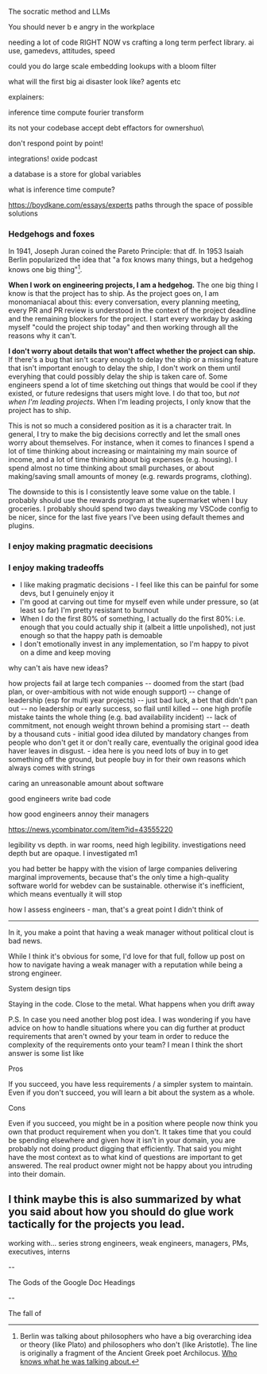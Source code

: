 The socratic method and LLMs

You should never  b e angry in the workplace

needing a lot of code RIGHT NOW vs crafting a long term perfect library. ai use, gamedevs, attitudes, speed

could you do large scale embedding lookups with a bloom filter

what will the  first big ai disaster look like? agents etc

explainers:


inference time compute
fourier transform


 its not your codebase
 accept debt
 effactors for ownershuo\
 
 don't respond point by point!
 
 integrations! oxide podcast
 
 a database is a store for global variables
 
 what is inference time compute?
 

https://boydkane.com/essays/experts
paths through the space of possible solutions


### Hedgehogs and foxes

In 1941, Joseph Juran coined the Pareto Principle: that df. In 1953 Isaiah Berlin popularized the idea that "a fox knows many things, but a hedgehog knows one big thing"[^1].

**When I work on engineering projects, I am a hedgehog.** The one big thing I know is that the project has to ship. As the project goes on, I am monomaniacal about this: every conversation, every planning meeting, every PR and PR review is understood in the context of the project deadline and the remaining blockers for the project. I start every workday by asking myself "could the project ship today" and then working through all the reasons why it can't.

**I don't worry about details that won't affect whether the project can ship.** If there's a bug that isn't scary enough to delay the ship or a missing feature that isn't important enough to delay the ship, I don't work on them until everyhing that could possibly delay the ship is taken care of. Some engineers spend a lot of time sketching out things that would be cool if they existed, or future redesigns that users might love. I do that too, but _not when I'm leading projects_. When I'm leading projects, I only know that the project has to ship.

This is not so much a considered position as it is a character trait. In general, I try to make the big decisions correctly and let the small ones worry about themselves. For instance, when it comes to finances I spend a lot of time thinking about increasing or maintaining my main source of income, and a lot of time thinking about big expenses (e.g. housing). I spend almost no time thinking about small purchases, or about making/saving small amounts of money (e.g. rewards programs, clothing).

The downside to this is I consistently leave some value on the table. I probably should use the rewards program at the supermarket when I buy groceries. I probably should spend two days tweaking my VSCode config to be nicer, since for the last five years I've been using default themes and plugins.

### I enjoy making pragmatic deecisions

[^1]: Berlin was talking about philosophers who have a big overarching idea or theory (like Plato) and philosophers who don't (like Aristotle). The line is originally a fragment of the Ancient Greek poet Archilocus. [Who knows what he was talking about.](https://www.jstor.org/stable/636782?read-now=1&refreqid=excelsior%3A28c2e651b431a8e3db40e457c44d4cae&seq=4#page_scan_tab_contents)




### I enjoy making tradeoffs

* I like making pragmatic decisions - I feel like this can be painful for some devs, but I genuinely enjoy it
* I'm good at carving out time for myself even while under pressure, so (at least so far) I'm pretty resistant to burnout
* When I do the first 80% of something, I actually do the first 80%: i.e. enough that you could actually ship it (albeit a little unpolished), not just enough so that the happy path is demoable
* I don't emotionally invest in any implementation, so I'm happy to pivot on a dime and keep moving



why can't ais have new ideas?

how projects fail at large tech companies
 -- doomed from the start (bad plan, or over-ambitious with not wide enough support)
 -- change of leadership (esp for multi year projects)
 -- just bad luck, a bet that didn't pan out
 -- no leadership or early success, so flail until killed
 -- one high profile mistake taints the whole thing (e.g. bad availability incident)
 -- lack of commitment, not enough weight thrown behind a promising start
 -- death by a thousand cuts - initial good idea diluted by mandatory changes from people who don't get it or don't really care, eventually the original good idea haver leaves in disgust. - idea here is you need lots of buy in to get something off the ground, but people buy in for their own reasons which always comes with strings


caring an unreasonable amount about software

good engineers write bad code

how good engineers annoy their managers

https://news.ycombinator.com/item?id=43555220

legibility vs depth. in war rooms, need high legibility. investigations need depth 
but are opaque. I investigated m1

you had better be happy with the vision of large companies delivering marginal improvements, because that's the only time a high-quality software world for webdev can be sustainable. otherwise it's inefficient, which means eventually it will stop

how I assess engineers - man, that's a great point I didn't think of


---
In it, you make a point that having a weak manager without political clout is bad news. 

While I think it's obvious for some, I'd love for that full, follow up post on how to navigate having a weak manager with a reputation while being a strong engineer.

System design tips

Staying in the code. Close to the metal. What happens when you drift away

P.S. In case you need another blog post idea. I was wondering if you have advice on how to handle situations where you can dig further at product requirements that aren't owned by your team in order to reduce the complexity of the requirements onto your team? I mean I think the short answer is some list like

Pros

If you succeed, you have less requirements / a simpler system to maintain.
Even if you don't succeed, you will learn a bit about the system as a whole.

Cons

Even if you succeed, you might be in a position where people now think you own that product requirement when you don't.
It takes time that you could be spending elsewhere and given how it isn't in your domain, you are probably not doing product digging that efficiently. That said you might have the most context as to what kind of questions are important to get answered.
The real product owner might not be happy about you intruding into their domain.

I think maybe this is also summarized by what you said about how you should do glue work tactically for the projects you lead.
---


working with... series
strong engineers, weak engineers, managers, PMs, executives, interns


--


The Gods of the Google Doc Headings

--

The fall of 